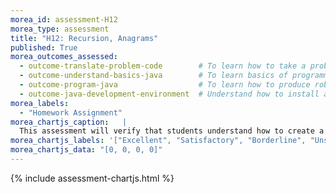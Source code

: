 ```yaml
---
morea_id: assessment-H12
morea_type: assessment
title: "H12: Recursion, Anagrams"
published: True
morea_outcomes_assessed: 
  - outcome-translate-problem-code        # To learn how to take a problem, figure out the algorithm to solve it, the write the code.
  - outcome-understand-basics-java        # To learn basics of programming with a modern programming language, Java.
  - outcome-program-java                  # To learn how to produce robust programs in Java using exception handling and extensive program testing.
  - outcome-java-development-environment  # Understand how to install and use a good Java development environment.
morea_labels: 
  - "Homework Assignment"
morea_chartjs_caption:   |
  This assessment will verify that students understand how to create a recursive method to print out anagrams.
morea_chartjs_labels: '["Excellent", "Satisfactory", "Borderline", "Unsatisfactory"]'
morea_chartjs_data: "[0, 0, 0, 0]"
---
```


{%  include assessment-chartjs.html  %}
